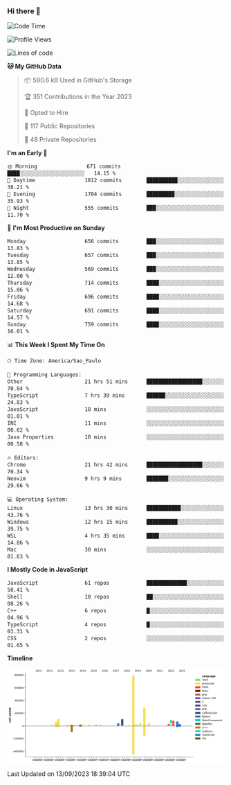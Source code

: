 ### Hi there 👋

<!--START_SECTION:waka-->
![Code Time](http://img.shields.io/badge/Code%20Time-4%2C983%20hrs%2021%20mins-blue)

![Profile Views](http://img.shields.io/badge/Profile%20Views-0-blue)

![Lines of code](https://img.shields.io/badge/From%20Hello%20World%20I%27ve%20Written-2.0%20million%20lines%20of%20code-blue)

**🐱 My GitHub Data** 

> 📦 590.6 kB Used in GitHub's Storage 
 > 
> 🏆 351 Contributions in the Year 2023
 > 
> 💼 Opted to Hire
 > 
> 📜 117 Public Repositories 
 > 
> 🔑 48 Private Repositories 
 > 
**I'm an Early 🐤** 

```text
🌞 Morning                671 commits         ████░░░░░░░░░░░░░░░░░░░░░   14.15 % 
🌆 Daytime                1812 commits        ██████████░░░░░░░░░░░░░░░   38.21 % 
🌃 Evening                1704 commits        █████████░░░░░░░░░░░░░░░░   35.93 % 
🌙 Night                  555 commits         ███░░░░░░░░░░░░░░░░░░░░░░   11.70 % 
```
📅 **I'm Most Productive on Sunday** 

```text
Monday                   656 commits         ███░░░░░░░░░░░░░░░░░░░░░░   13.83 % 
Tuesday                  657 commits         ███░░░░░░░░░░░░░░░░░░░░░░   13.85 % 
Wednesday                569 commits         ███░░░░░░░░░░░░░░░░░░░░░░   12.00 % 
Thursday                 714 commits         ████░░░░░░░░░░░░░░░░░░░░░   15.06 % 
Friday                   696 commits         ████░░░░░░░░░░░░░░░░░░░░░   14.68 % 
Saturday                 691 commits         ████░░░░░░░░░░░░░░░░░░░░░   14.57 % 
Sunday                   759 commits         ████░░░░░░░░░░░░░░░░░░░░░   16.01 % 
```


📊 **This Week I Spent My Time On** 

```text
🕑︎ Time Zone: America/Sao_Paulo

💬 Programming Languages: 
Other                    21 hrs 51 mins      ██████████████████░░░░░░░   70.84 % 
TypeScript               7 hrs 39 mins       ██████░░░░░░░░░░░░░░░░░░░   24.83 % 
JavaScript               18 mins             ░░░░░░░░░░░░░░░░░░░░░░░░░   01.01 % 
INI                      11 mins             ░░░░░░░░░░░░░░░░░░░░░░░░░   00.62 % 
Java Properties          10 mins             ░░░░░░░░░░░░░░░░░░░░░░░░░   00.58 % 

🔥 Editors: 
Chrome                   21 hrs 42 mins      ██████████████████░░░░░░░   70.34 % 
Neovim                   9 hrs 9 mins        ███████░░░░░░░░░░░░░░░░░░   29.66 % 

💻 Operating System: 
Linux                    13 hrs 30 mins      ███████████░░░░░░░░░░░░░░   43.76 % 
Windows                  12 hrs 15 mins      ██████████░░░░░░░░░░░░░░░   39.75 % 
WSL                      4 hrs 35 mins       ████░░░░░░░░░░░░░░░░░░░░░   14.86 % 
Mac                      30 mins             ░░░░░░░░░░░░░░░░░░░░░░░░░   01.63 % 
```

**I Mostly Code in JavaScript** 

```text
JavaScript               61 repos            █████████████░░░░░░░░░░░░   50.41 % 
Shell                    10 repos            ██░░░░░░░░░░░░░░░░░░░░░░░   08.26 % 
C++                      6 repos             █░░░░░░░░░░░░░░░░░░░░░░░░   04.96 % 
TypeScript               4 repos             █░░░░░░░░░░░░░░░░░░░░░░░░   03.31 % 
CSS                      2 repos             ░░░░░░░░░░░░░░░░░░░░░░░░░   01.65 % 
```



**Timeline**

![Lines of Code chart](https://raw.githubusercontent.com/jampow/jampow/master/assets/bar_graph.png)


 Last Updated on 13/09/2023 18:39:04 UTC
<!--END_SECTION:waka-->
